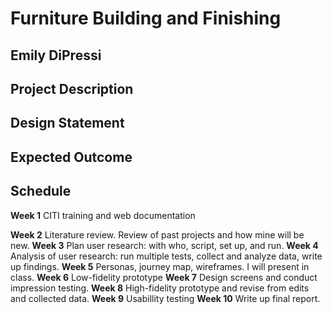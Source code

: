# Furniture Building and Finishing 

## Emily DiPressi 

## Project Description 

## Design Statement 

## Expected Outcome 

## Schedule 
**Week 1**
CITI training and web documentation 

**Week 2**
Literature review. Review of past projects and how mine will be new. 
**Week 3**
Plan user research: with who, script, set up, and run. 
**Week 4**
Analysis of user research: run multiple tests, collect and analyze data, write up findings. 
**Week 5**
Personas, journey map, wireframes.
I will present in class. 
**Week 6**
Low-fidelity prototype
**Week 7**
Design screens and conduct impression testing.
**Week 8**
High-fidelity prototype and revise from edits and collected data. 
**Week 9**
Usabillity testing
**Week 10**
Write up final report. 
